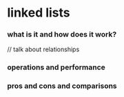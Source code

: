 # linked lists
### what is it and how does it work? 
// talk about relationships 

### operations and performance 


### pros and cons and comparisons

